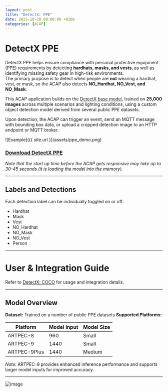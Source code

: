 ```yaml
---
layout: post
title: "DetectX: PPE"
date: 2025-10-28 00:00:00 +0200
categories: [ACAP]
---
```


# DetectX PPE

DetectX PPE helps ensure compliance with personal protective equipment (PPE) requirements by detecting **hardhats, masks, and vests**, as well as identifying missing safety gear in high-risk environments.  
The primary purpose is to detect when people are **not** wearing a hardhat, vest, or mask, so the ACAP also detects **NO_Hardhat, NO_Vest, and NO_Mask**.

This ACAP application builds on the [DetectX base model](https://github.com/pandosme/DetectX), trained on **25,000 images** across multiple scenarios and lighting conditions, using a custom object detection model derived from several public PPE datasets.

Upon detection, the ACAP can trigger an event, send an MQTT message with bounding box data, or upload a cropped detection image to an HTTP endpoint or MQTT broker.

![Example]({{ site.url }}/assets/ppe_demo.png)

### [Download DetectX PPE](https://www.dropbox.com/scl/fi/4xepl6iq9bzifi5uuf68a/PPE.zip?rlkey=on4ckeqys327lfcdl58xoofwk&dl=1)

*Note that the start up time before the ACAP gets responsive may take up to 30-45 seconds (it is loading the model into the memory).*

---
## Labels and Detections

Each detection label can be individually toggled on or off:

- Hardhat  
- Mask  
- Vest  
- NO_Hardhat  
- NO_Mask  
- NO_Vest  
- Person  

---

# User & Integration Guide

Refer to [DetectX: COCO](https://github.com/pandosme/DetectX) for usage and integration details.

---

## Model Overview

**Dataset:** Trained on a number of public PPE datasets 
**Supported Platforms:**

| Platform    | Model Input | Model Size |
|-------------|-------------|-------------|
| ARTPEC-8    | 960         | Small       |
| ARTPEC-9    | 1440        | Small       |
| ARTPEC-9Plus| 1440        | Medium      |

*Note:* ARTPEC-9 provides enhanced inference performance and supports larger model inputs for improved accuracy.

---

![image](https://api.juhlin.me/image/ppe)
